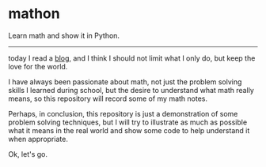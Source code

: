 # mathon
Learn math and show it in Python.

---

today I read a [blog](https://catcoding.me/p/redis-antriez), and I think I should not limit what I only do, but keep the love for the world.

I have always been passionate about math, not just the problem solving skills I learned during school, but the desire to understand what math really means, so this repository will record some of my math notes.

Perhaps, in conclusion, this repository is just a demonstration of some problem solving techniques, but I will try to illustrate as much as possible what it means in the real world and show some code to help understand it when appropriate.

Ok, let's go.
